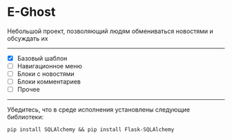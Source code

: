 # E-Ghost

Небольшой проект, позволяющий людям обмениваться новостями и обсуждать их
____

- [X] Базовый шаблон
- [ ] Навигационное меню
- [ ] Блоки с новостями
- [ ] Блоки комментариев
- [ ] Прочее
____
Убедитесь, что в среде исполнения установлены следующие библиотеки:
```
pip install SQLAlchemy && pip install Flask-SQLAlchemy
```
